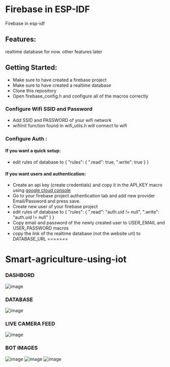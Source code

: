 # Firebase in ESP-IDF


Firebase in esp-idf

## Features:
realtime database for now. other features later

## Getting Started:
- Make sure to have created a firebase project 
- Make sure to have created a realtime database 
- Clone this repository
- Open firebase_config.h and configure all of the macros correctly 
### Configure Wifi SSID and Password
- Add SSID and PASSWORD of your wifi network
- wifiInit function found in wifi_utils.h will connect to wifi
### Configure Auth :
#### If you want a quick setup:
- edit rules of database to {
  "rules": {
    ".read": true,
    ".write": true
    }
 }
#### If you want users and authentication:
- Create an api key (create credentials) and copy it in the API_KEY macro using [google cloud console](https://console.cloud.google.com/apis/credentials)
- Go to your firebase project authentication tab and add new provider Email/Password and press save.
- Create new user of your firebase project
- edit rules of database to {
  "rules": {
    ".read": "auth.uid != null",
    ".write": "auth.uid != null"
    }
 }
- Copy email and password of the newly created user to USER_EMAIL and USER_PASSWORD macros
- copy the link of the realtime database (not the website url) to DATABASE_URL 
=======
# Smart-agriculture-using-iot
### DASHBORD
![image](https://github.com/user-attachments/assets/1da09d10-d6bc-4c02-9310-af139bcfd2c0)
### DATABASE
![image](https://github.com/user-attachments/assets/636f0156-2b4b-4c32-9133-18b1396bc176)
### LIVE CAMERA FEED
![image](https://github.com/user-attachments/assets/851cf740-203d-47ff-808f-9d66160daef1)
### BOT IMAGES
![image](https://github.com/user-attachments/assets/f5f8cced-adcf-4609-aa2f-5c80373aeb72)
![image](https://github.com/user-attachments/assets/6846367a-4c48-4d2b-b1a6-887ae8a7b175)
![image](https://github.com/user-attachments/assets/67c69adc-29fb-4f20-af9c-829e3fa70266)



